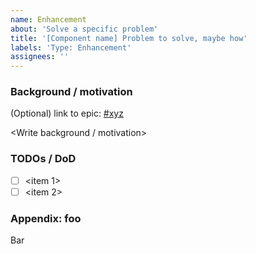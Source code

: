 ```yaml
---
name: Enhancement
about: 'Solve a specific problem'
title: '[Component name] Problem to solve, maybe how'
labels: 'Type: Enhancement'
assignees: ''
---
```


### Background / motivation

(Optional) link to epic: [#xyz](https://github.com/oceanprotocol/pdr-backend/issues/xyz)

<Write background / motivation>

### TODOs / DoD

- [ ] <item 1>
- [ ] <item 2>

### Appendix: foo

Bar
